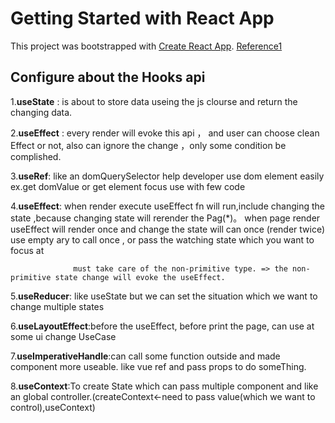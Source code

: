# Getting Started with React App

This project was bootstrapped with [Create React App](https://github.com/facebook/create-react-app).
[Reference1](https://react-typescript-cheatsheet.netlify.app/)


## Configure  about the Hooks api

1.**useState** : is about to store data useing the js clourse and return the changing data. 

2.**useEffect** : every render will evoke this api ， and user can choose clean Effect or not, also can ignore the change ，only some condition be complished.

3.**useRef**: like an domQuerySelector help developer use dom element easily
              ex.get domValue or get element focus use with few code

4.**useEffect**:  when render execute useEffect fn will run,include changing the state ,because changing state will rerender the Pag(*)。
                  when page render useEffect will render once and change the state will can once (render twice)
                  use empty ary to call once , or pass the watching state which you want to focus at
                  
                  must take care of the non-primitive type. => the non-primitive state change will evoke the useEffect.
                  

5.**useReducer**: like useState but we can set the  situation  which we want to change multiple states

6.**useLayoutEffect**:before the useEffect, before print the page, can use at some ui change UseCase

7.**useImperativeHandle**:can call some function outside and made component more useable. like vue ref and pass props to do someThing.

8.**useContext**:To create State which can pass multiple component and like an global controller.(createContext<-need to pass value(which we want to control),useContext)
